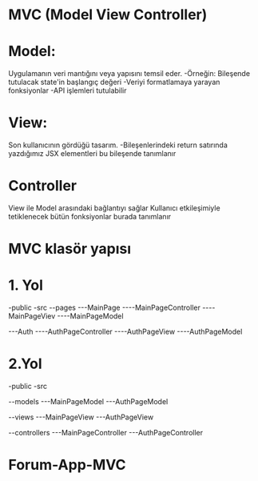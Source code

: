 # MVC (Model View Controller)

# Model: 
Uygulamanın veri mantığını veya yapısını temsil eder.
-Örneğin: Bileşende tutulacak state'in başlangıç değeri
-Veriyi formatlamaya yarayan fonksiyonlar
-API işlemleri tutulabilir

# View: 
Son kullanıcının gördüğü tasarım.
-Bileşenlerindeki return satırında yazdığımız JSX elementleri bu bileşende tanımlanır

# Controller
View ile Model arasındaki bağlantıyı sağlar
Kullanıcı etkileşimiyle tetiklenecek bütün fonksiyonlar burada tanımlanır

# MVC klasör yapısı 

# 1. Yol
-public
-src
--pages
---MainPage
----MainPageController
----MainPageViev
----MainPageModel

---Auth
----AuthPageController
----AuthPageView
----AuthPageModel

# 2.Yol
-public
-src

--models
---MainPageModel
---AuthPageModel

--views
---MainPageView
---AuthPageView

--controllers
---MainPageController
---AuthPageController
# Forum-App-MVC
